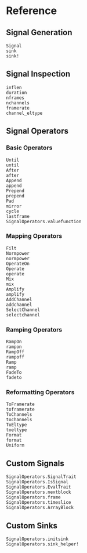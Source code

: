 # Reference

## Signal Generation

```@docs
Signal
sink
sink!
```

## Signal Inspection
```@docs
inflen
duration
nframes
nchannels
framerate
channel_eltype
```
## Signal Operators

### Basic Operators

```@docs
Until
until
After
after
Append
append
Prepend
prepend
Pad
mirror
cycle
lastframe
SignalOperators.valuefunction
```

### Mapping Operators

```@docs
Filt
Normpower
normpower
OperateOn
Operate
operate
Mix
mix
Amplify
amplify
AddChannel
addchannel
SelectChannel
selectchannel
```

### Ramping Operators

```@docs
RampOn
rampon
RampOff
rampoff
Ramp
ramp
FadeTo
fadeto
```

### Reformatting Operators

```@docs
ToFramerate
toframerate
ToChannels
tochannels
ToEltype
toeltype
Format
format
Uniform
```

## Custom Signals

```@docs
SignalOperators.SignalTrait
SignalOperators.IsSignal
SignalOperators.EvalTrait
SignalOperators.nextblock
SignalOperators.frame
SignalOperators.timeslice
SignalOperators.ArrayBlock
```

## Custom Sinks

```@docs
SignalOperators.initsink
SignalOperators.sink_helper!
```
